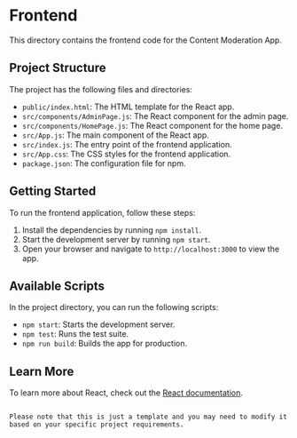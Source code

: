 # Frontend

This directory contains the frontend code for the Content Moderation App.

## Project Structure

The project has the following files and directories:

- `public/index.html`: The HTML template for the React app.
- `src/components/AdminPage.js`: The React component for the admin page.
- `src/components/HomePage.js`: The React component for the home page.
- `src/App.js`: The main component of the React app.
- `src/index.js`: The entry point of the frontend application.
- `src/App.css`: The CSS styles for the frontend application.
- `package.json`: The configuration file for npm.

## Getting Started

To run the frontend application, follow these steps:

1. Install the dependencies by running `npm install`.
2. Start the development server by running `npm start`.
3. Open your browser and navigate to `http://localhost:3000` to view the app.

## Available Scripts

In the project directory, you can run the following scripts:

- `npm start`: Starts the development server.
- `npm test`: Runs the test suite.
- `npm run build`: Builds the app for production.

## Learn More

To learn more about React, check out the [React documentation](https://reactjs.org/).

```

Please note that this is just a template and you may need to modify it based on your specific project requirements.